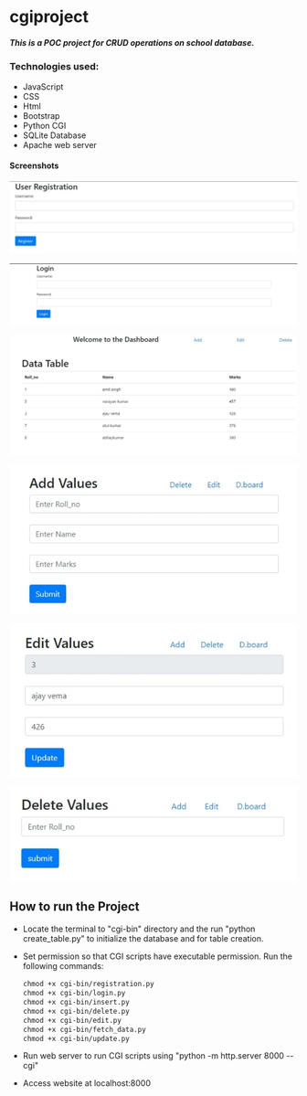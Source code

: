 # cgiproject

##### This is a POC project for CRUD operations on school database.

### Technologies used:
- JavaScript
- CSS
- Html
- Bootstrap
- Python CGI
- SQLite Database
- Apache web server

#### Screenshots

![Alt text](./images/registration.jpg)


![Alt text](./images/Login.jpg)


![Alt text](./images/dashboard.jpg)


![Alt text](./images/add.jpg)


![Alt text](./images/edit.jpg)


![Alt text](./images/delete.jpg)


## How to run the Project

- Locate the terminal to "cgi-bin" directory and the run "python create_table.py" to initialize the database and for table creation.
- Set permission so that CGI scripts have executable permission. Run the following commands:

      chmod +x cgi-bin/registration.py
      chmod +x cgi-bin/login.py
      chmod +x cgi-bin/insert.py
      chmod +x cgi-bin/delete.py
      chmod +x cgi-bin/edit.py
      chmod +x cgi-bin/fetch_data.py
      chmod +x cgi-bin/update.py

- Run web server to run CGI scripts using "python -m http.server 8000 --cgi"
- Access website at localhost:8000



